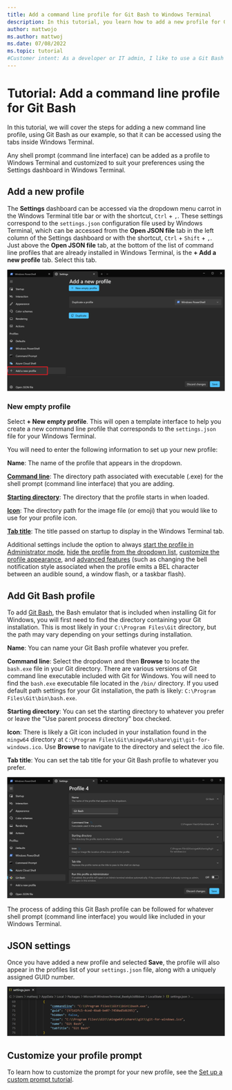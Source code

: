 ```yaml
---
title: Add a command line profile for Git Bash to Windows Terminal
description: In this tutorial, you learn how to add a new profile for Git Bash, or whatever command line tool you prefer, so that you can open it as a tab inside Windows Terminal.
author: mattwojo
ms.author: mattwoj
ms.date: 07/08/2022
ms.topic: tutorial
#Customer intent: As a developer or IT admin, I like to use a Git Bash command line and want to know how to create a profile for it, or for other command line tools, inside Windows Terminal.
---
```


# Tutorial: Add a command line profile for Git Bash

In this tutorial, we will cover the steps for adding a new command line profile, using Git Bash as our example, so that it can be accessed using the tabs inside Windows Terminal.

Any shell prompt (command line interface) can be added as a profile to Windows Terminal and customized to suit your preferences using the Settings dashboard in Windows Terminal.

## Add a new profile

The **Settings** dashboard can be accessed via the dropdown menu carrot in the Windows Terminal title bar or with the shortcut, `Ctrl` + `,`. These settings correspond to the `settings.json` configuration file used by Windows Terminal, which can be accessed from the **Open JSON file** tab in the left column of the Settings dashboard or with the shortcut, `Ctrl` + `Shift` + `,`. Just above the **Open JSON file** tab, at the bottom of the list of command line profiles that are already installed in Windows Terminal, is the **+ Add a new profile** tab. Select this tab.

![Screenshot of add new profile button in Windows Terminal Settings dashboard.](../images/add-new-profile.png)

### New empty profile

Select **+ New empty profile**. This will open a template interface to help you create a new command line profile that corresponds to the `settings.json` file for your Windows Terminal.

You will need to enter the following information to set up your new profile:

**Name**: The name of the profile that appears in the dropdown.

**[Command line](../customize-settings/profile-general.md#command-line)**: The directory path associated with executable (.exe) for the shell prompt (command line interface) that you are adding.

**[Starting directory](../customize-settings/profile-general.md#starting-directory)**: The directory that the profile starts in when loaded.

**[Icon](../customize-settings/profile-general.md#icon)**: The directory path for the image file (or emoji) that you would like to use for your profile icon.

**[Tab title](../customize-settings/profile-general.md#tab-title)**: The title passed on startup to display in the Windows Terminal tab.

Additional settings include the option to always [start the profile in Administrator mode](../customize-settings/profile-general.md#automatically-run-as-administrator), [hide the profile from the dropdown list](../customize-settings/profile-general.md##hide-profile-from-dropdown), [customize the profile appearance](../customize-settings/appearance.md), and [advanced features](../customize-settings/profile-advanced.md) (such as changing the bell notification style associated when the profile emits a BEL character between an audible sound, a window flash, or a taskbar flash).

## Add Git Bash profile

To add [Git Bash](https://gitforwindows.org/), the Bash emulator that is included when installing Git for Windows, you will first need to find the directory containing your Git installation. This is most likely in your `C:\Program Files\Git` directory, but the path may vary depending on your settings during installation.

**Name**: You can name your Git Bash profile whatever you prefer.

**Command line**: Select the dropdown and then **Browse** to locate the `bash.exe` file in your Git directory. There are various versions of Git command line executable included with Git for Windows. You will need to find the `bash.exe` executable file located in the `/bin/` directory. If you used default path settings for your Git installation, the path is likely: `C:\Program Files\Git\bin\bash.exe`.

**Starting directory**: You can set the starting directory to whatever you prefer or leave the "Use parent process directory" box checked.

**Icon**: There is likely a Git icon included in your installation found in the `mingw64` directory at `C:\Program Files\Git\mingw64\share\git\git-for-windows.ico`. Use **Browse** to navigate to the directory and select the .ico file.

**Tab title**: You can set the tab title for your Git Bash profile to whatever you prefer.

![Screenshot of Git Bash profile in Windows Terminal settings dashboard.](../images/git-bash-profile.png)

The process of adding this Git Bash profile can be followed for whatever shell prompt (command line interface) you would like included in your Windows Terminal.

## JSON settings

Once you have added a new profile and selected **Save**, the profile will also appear in the profiles list of your `settings.json` file, along with a uniquely assigned GUID number.

![Screenshot of JSON settings with associated Git Bash profile](../images/git-bash-profile-json.png)

## Customize your profile prompt

To learn how to customize the prompt for your new profile, see the [Set up a custom prompt tutorial](./custom-prompt-setup.md).
